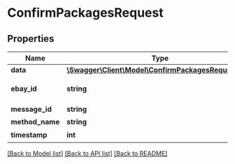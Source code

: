 # ConfirmPackagesRequest

## Properties
Name | Type | Description | Notes
------------ | ------------- | ------------- | -------------
**data** | [**\Swagger\Client\Model\ConfirmPackagesRequestData**](ConfirmPackagesRequestData.md) |  | 
**ebay_id** | **string** | åå®¶eBayè´¦æ· | 
**message_id** | **string** | æ¶æ¯ID | 
**method_name** | **string** |  | [optional] 
**timestamp** | **int** | æ¶é´æ³ | 

[[Back to Model list]](../README.md#documentation-for-models) [[Back to API list]](../README.md#documentation-for-api-endpoints) [[Back to README]](../README.md)


